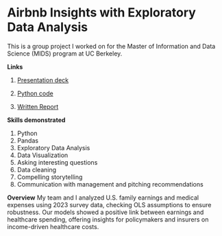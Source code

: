 # Airbnb Insights with Exploratory Data Analysis
This is a group project I worked on for the Master of Information and Data Science (MIDS) program at UC Berkeley.

**Links**
1. [Presentation deck](https://github.com/jonathanhorx/portfolio/blob/main/Airbnb%20Insights%20with%20Exploratory%20Data%20Analysis/Airbnb%20EDA%20presentation.pdf)

2. [Python code](https://github.com/jonathanhorx/portfolio/blob/main/Airbnb%20Insights%20with%20Exploratory%20Data%20Analysis/Code.ipynb)

3. [Written Report](https://github.com/jonathanhorx/portfolio/blob/main/Airbnb%20Insights%20with%20Exploratory%20Data%20Analysis/Report.pdf)

**Skills demonstrated**
1. Python
2. Pandas
3. Exploratory Data Analysis
4. Data Visualization
5. Asking interesting questions
5. Data cleaning
6. Compelling storytelling
7. Communication with management and pitching recommendations

**Overview**
My team and I analyzed U.S. family earnings and medical expenses using 2023 survey data, checking OLS assumptions to ensure robustness. Our models showed a positive link between earnings and healthcare spending, offering insights for policymakers and insurers on income-driven healthcare costs.
